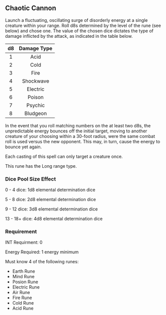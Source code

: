 ## Chaotic Cannon

Launch a fluctuating, oscillating surge of disorderly energy at a single creature within your range. Roll d8s determined by the level of the rune (see below) and chose one. The value of the chosen dice dictates the type of damage inflicted by the attack, as indicated in the table below.

| d8 | Damage Type |
| :-: | :---------: |
| 1 |    Acid    |
| 2 |    Cold    |
| 3 |    Fire    |
| 4 |  Shockwave  |
| 5 |  Electric  |
| 6 |   Poison   |
| 7 |   Psychic   |
| 8 |  Bludgeon  |

In the event that you roll matching numbers on the at least two d8s, the unpredictable energy bounces off the initial target, moving to another creature of your choosing within a 30-foot radius, were the same combat roll is used versus the new opponent. This may, in turn, cause the energy to bounce yet again.

Each casting of this spell can only target a creature once.

This rune has the Long range type.

### Dice Pool Size Effect

0 -  4 dice: 1d8 elemental determination dice

5 -  8 dice: 2d8 elemental determination dice

9 - 12 dice: 3d8 elemental determination dice

13 - 18+ dice: 4d8 elemental determination dice

### Requirement

INT Requirment: 0

Energy Required: 1 energy minimum

Must know 4 of the following runes:

- Earth Rune
- Mind Rune
- Posion Rune
- Electric Rune
- Air Rune
- Fire Rune
- Cold Rune
- Acid Rune
